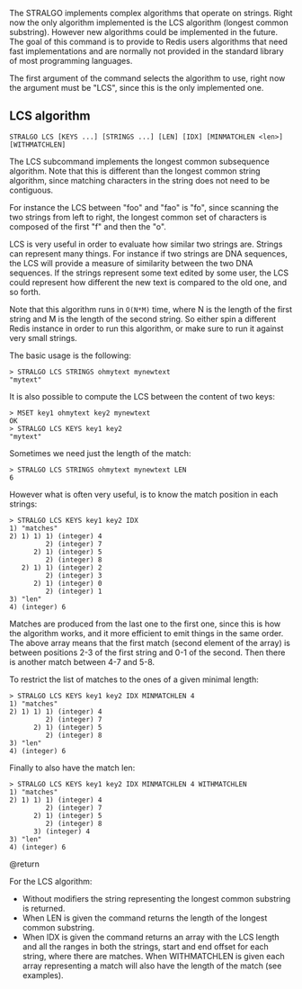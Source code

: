 The STRALGO implements complex algorithms that operate on strings.
Right now the only algorithm implemented is the LCS algorithm (longest common
substring). However new algorithms could be implemented in the future.
The goal of this command is to provide to Redis users algorithms that need
fast implementations and are normally not provided in the standard library of
most programming languages.

The first argument of the command selects the algorithm to use, right now
the argument must be "LCS", since this is the only implemented one.

## LCS algorithm

```
STRALGO LCS [KEYS ...] [STRINGS ...] [LEN] [IDX] [MINMATCHLEN <len>] [WITHMATCHLEN]
```

The LCS subcommand implements the longest common subsequence algorithm. Note that this is different than the longest common string algorithm, since matching characters in the string does not need to be contiguous.

For instance the LCS between "foo" and "fao" is "fo", since scanning the two strings from left to right, the longest common set of characters is composed of the first "f" and then the "o".

LCS is very useful in order to evaluate how similar two strings are. Strings can represent many things. For instance if two strings are DNA sequences, the LCS will provide a measure of similarity between the two DNA sequences. If the strings represent some text edited by some user, the LCS could represent how different the new text is compared to the old one, and so forth.

Note that this algorithm runs in `O(N*M)` time, where N is the length of the first string and M is the length of the second string. So either spin a different Redis instance in order to run this algorithm, or make sure to run it against very small strings.

The basic usage is the following:

```
> STRALGO LCS STRINGS ohmytext mynewtext
"mytext"
```

It is also possible to compute the LCS between the content of two keys:

```
> MSET key1 ohmytext key2 mynewtext
OK
> STRALGO LCS KEYS key1 key2
"mytext"
```

Sometimes we need just the length of the match:

```
> STRALGO LCS STRINGS ohmytext mynewtext LEN
6
```

However what is often very useful, is to know the match position in each strings:

```
> STRALGO LCS KEYS key1 key2 IDX
1) "matches"
2) 1) 1) 1) (integer) 4
         2) (integer) 7
      2) 1) (integer) 5
         2) (integer) 8
   2) 1) 1) (integer) 2
         2) (integer) 3
      2) 1) (integer) 0
         2) (integer) 1
3) "len"
4) (integer) 6
```

Matches are produced from the last one to the first one, since this is how
the algorithm works, and it more efficient to emit things in the same order.
The above array means that the first match (second element of the array)
is between positions 2-3 of the first string and 0-1 of the second.
Then there is another match between 4-7 and 5-8.

To restrict the list of matches to the ones of a given minimal length:

```
> STRALGO LCS KEYS key1 key2 IDX MINMATCHLEN 4
1) "matches"
2) 1) 1) 1) (integer) 4
         2) (integer) 7
      2) 1) (integer) 5
         2) (integer) 8
3) "len"
4) (integer) 6
```

Finally to also have the match len:

```
> STRALGO LCS KEYS key1 key2 IDX MINMATCHLEN 4 WITHMATCHLEN
1) "matches"
2) 1) 1) 1) (integer) 4
         2) (integer) 7
      2) 1) (integer) 5
         2) (integer) 8
      3) (integer) 4
3) "len"
4) (integer) 6
```

@return

For the LCS algorithm:

* Without modifiers the string representing the longest common substring is returned.
* When LEN is given the command returns the length of the longest common substring.
* When IDX is given the command returns an array with the LCS length and all the ranges in both the strings, start and end offset for each string, where there are matches. When WITHMATCHLEN is given each array representing a match will also have the length of the match (see examples).
